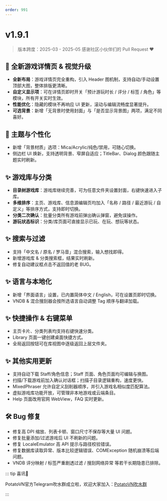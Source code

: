 ```yaml
---
order: 991
---
```

# v1.9.1

> 版本跨度：2025-03 - 2025-05
> 感谢社区小伙伴们的 Pull Request ❤️

## 🌈 全新游戏详情页 & 视觉升级

* **全新布局**：游戏详情页完全重构，引入 Header 图机制，支持自动/手动设置顶部大图，整体排版更清晰。
* **自定义显示项**：可在详情页即时开关「预计游玩时长 / 评分 / 标签 / 角色」等模块，所有开关实时生效。
* **性能优化**：隐藏的模块不再响应 UI 更新，滚动与编辑流畅度显著提升。
* **可选背景**：新增「无背景时使用封面」与「是否显示背景图」两项，满足不同喜好。

## 🌈 主题与个性化

* 新增「背景材质」选项：Mica/Acrylic/纯色/禁用，可随心切换。
* 侧边栏 UI 焕新，支持透明背景、窄屏自适应；TitleBar、Dialog 颜色跟随主题实时刷新。

## ✨ 游戏库与分类

* **目录树游戏库**：游戏库继续完善，可为任意文件夹设置封面，右键快速进入子库。
* **多维排序**：主页、游戏库、信息源编辑页均加入「名称 / 路径 / 最近游玩 / 自定义」等排序方式，支持即时切换。
* **分类二次确认**：批量分类所有游戏前弹出确认弹窗，避免误操作。
* **游玩状态标识**：分类/库页面可直接显示已玩、在玩、想玩等状态。

## ✨ 搜索与过滤

* 支持「中文名 / 原名 / 罗马音」混合搜索，输入想找即得。
* 新增游戏库 & 分类搜索框，结果实时刷新。
* 修复自动建议框点击不返回值的老 BUG。

## ✨ 语言与本地化

* 新增「界面语言」设置，已内置简体中文 / English，可在设置页即时切换。
* VNDB & 混合搜刮器会按所选语言自动调整 Tag 顺序与翻译加载。

## ✨ 快捷操作 & 右键菜单

* 主页卡片、分类列表均支持右键快速分类。
* Library 页面一键创建桌面快捷方式。
* 全局返回按钮可在库视图中逐级返回上层文件夹。

## ✨ 其他实用更新

* 支持自动下载 Staff/角色信息；Staff 页面、角色页面均可编辑与换图。
* 扫描/下载游戏前加入确认对话框；扫描子目录逻辑重构，速度更快。
* MixedPhraser 允许自定义刮削器顺序，并引入游戏名相似度匹配算法。
* 虚拟游戏库功能开放，可管理非本地游戏或云端条目。
* Help 页面改用官网 WebView，FAQ 实时更新。

## 🛠️ Bug 修复

* 修复高 DPI 缩放、列表卡顿、窗口尺寸不保存等大量 UI 问题。
* 修复批量添加/过滤游戏后 UI 不刷新的问题。
* 修复 LocaleEmulator 高 API 提示与路径校验错误。
* 修复数据库读取异常、版本比较逻辑错误、COMException 随机崩溃等后端问题。
* VNDB 评分映射 / 标签严重剧透过滤 / 搜刮网络异常 等若干长期隐患已排除。



::: tip 喜讯🎉

PotatoVN官方Telegram吹水群成立啦，欢迎大家加入：[PotatoVN吹水群](https://t.me/potato_vn)

:::
